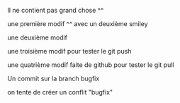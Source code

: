 Il ne contient pas grand chose ^^

une première modif ^^ avec un deuxième smiley

une deuxième modif

une troisième modif pour tester le git push

une quatrième modif faite de github pour tester le git pull

Un commit sur la branch bugfix

on tente de créer un conflit "bugfix"
